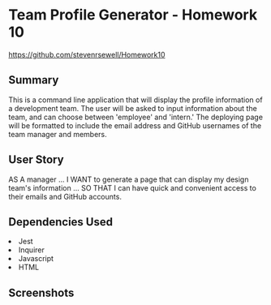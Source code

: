 # Team Profile Generator - Homework 10

https://github.com/stevenrsewell/Homework10

 ## Summary
This is a command line application that will display the profile information of a development team. The user will be asked to input information about the team, and can choose between 'employee' and 'intern.' The deploying page will be formatted to include the email address and GitHub usernames of the team manager and members. 

 ## User Story
 AS A manager ... I WANT to generate a page that can display my design team's information ... SO THAT I can have quick and convenient access to their emails and GitHub accounts. 

 ## Dependencies Used 
 <li>Jest
 <li>Inquirer
 <li>Javascript
 <li>HTML

 ## Screenshots
